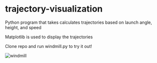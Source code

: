 # trajectory-visualization

Python program that takes calculates trajectories based on launch angle, height, and speed

Matplotlib is used to display the trajectories

Clone repo and run windmill.py to try it out!

![windmill](https://user-images.githubusercontent.com/88149251/128208895-1d53e691-c5d6-42c5-86e8-3271539538b0.png)


